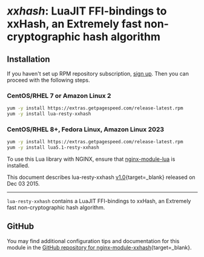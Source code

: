 # *xxhash*: LuaJIT FFI-bindings to xxHash, an Extremely fast non-cryptographic hash algorithm


## Installation

If you haven't set up RPM repository subscription, [sign up](https://www.getpagespeed.com/repo-subscribe). Then you can proceed with the following steps.

### CentOS/RHEL 7 or Amazon Linux 2

```bash
yum -y install https://extras.getpagespeed.com/release-latest.rpm
yum -y install lua-resty-xxhash
```

### CentOS/RHEL 8+, Fedora Linux, Amazon Linux 2023

```bash
yum -y install https://extras.getpagespeed.com/release-latest.rpm
yum -y install lua5.1-resty-xxhash
```


To use this Lua library with NGINX, ensure that [nginx-module-lua](../modules/lua.md) is installed.

This document describes lua-resty-xxhash [v1.0](https://github.com/bungle/lua-resty-xxhash/releases/tag/v1.0){target=_blank} 
released on Dec 03 2015.
    
<hr />

`lua-resty-xxhash` contains a LuaJIT FFI-bindings to xxHash, an Extremely fast non-cryptographic hash algorithm.

## GitHub

You may find additional configuration tips and documentation for this module in the [GitHub repository for 
nginx-module-xxhash](https://github.com/bungle/lua-resty-xxhash){target=_blank}.